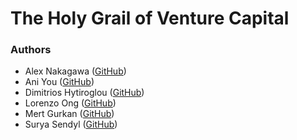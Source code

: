 # The Holy Grail of Venture Capital

### Authors

* Alex Nakagawa ([GitHub](https://github.com/alexnakagawa/))
* Ani You ([GitHub](https://github.com/Annyou/))
* Dimitrios Hytiroglou ([GitHub](https://github.com/DimitriosHytiroglou))
* Lorenzo Ong ([GitHub](https://github.com/Lorenzowy))
* Mert Gurkan ([GitHub](https://github.com/mgurkan/))
* Surya Sendyl ([GitHub](https://github.com/ssendyl/))

